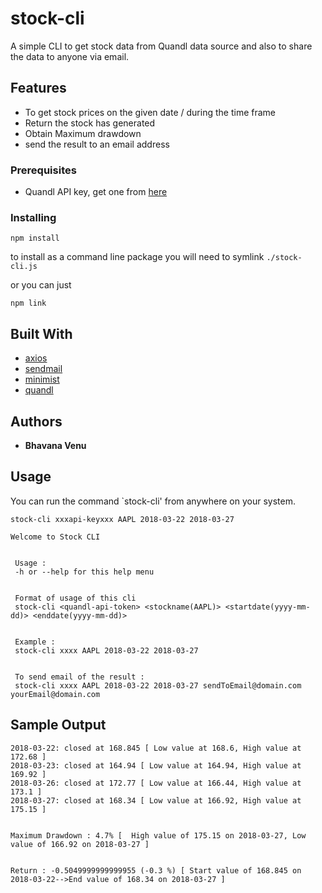# stock-cli

A simple CLI to get stock data from Quandl data source and also to share the data to anyone via email.

## Features

- To get stock prices on the given date / during the time frame
- Return the stock has generated
- Obtain Maximum drawdown
- send the result to an email address

### Prerequisites

- Quandl API key, get one from [here](https://www.quandl.com/data/WIKI​)

### Installing

`npm install`

to install as a command line package you will need to symlink `./stock-cli.js`

or you can just

`npm link`

## Built With

- [axios](https://www.npmjs.com/package/axios)
- [sendmail](https://www.npmjs.com/package/sendmail)
- [minimist](https://www.npmjs.com/package/minimist)
- [quandl](https://www.quandl.com/data/WIKI​)

## Authors

- **Bhavana Venu**

## Usage

You can run the command `stock-cli' from anywhere on your system.

`stock-cli xxxapi-keyxxx AAPL 2018-03-22 2018-03-27`

```
Welcome to Stock CLI


 Usage :
 -h or --help for this help menu


 Format of usage of this cli
 stock-cli <quandl-api-token> <stockname(AAPL)> <startdate(yyyy-mm-dd)> <enddate(yyyy-mm-dd)>


 Example :
 stock-cli xxxx AAPL 2018-03-22 2018-03-27


 To send email of the result :
 stock-cli xxxx AAPL 2018-03-22 2018-03-27 sendToEmail@domain.com yourEmail@domain.com
```

## Sample Output

```
2018-03-22: closed at 168.845 [ Low value at 168.6, High value at 172.68 ]
2018-03-23: closed at 164.94 [ Low value at 164.94, High value at 169.92 ]
2018-03-26: closed at 172.77 [ Low value at 166.44, High value at 173.1 ]
2018-03-27: closed at 168.34 [ Low value at 166.92, High value at 175.15 ]


Maximum Drawdown : 4.7% [  High value of 175.15 on 2018-03-27, Low value of 166.92 on 2018-03-27 ]


Return : -0.5049999999999955 (-0.3 %) [ Start value of 168.845 on 2018-03-22-->End value of 168.34 on 2018-03-27 ]
```
